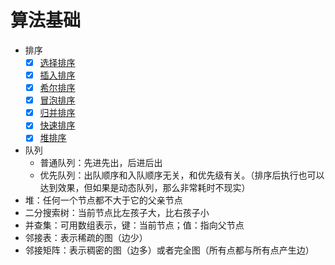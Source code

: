 # 算法基础

- 排序
  - [x] [选择排序](./sort/selectSort.js)
  - [x] [插入排序](./sort/insertSort.js)
  - [x] [希尔排序](./sort/shellSort.js)
  - [x] [冒泡排序](./sort/bubbleSort.js)
  - [x] [归并排序](./sort/mergeSort.js)
  - [x] [快速排序](./sort/quickSort.js)
  - [x] [堆排序](./sort/heapify.js)
- 队列
  - 普通队列：先进先出，后进后出
  - 优先队列：出队顺序和入队顺序无关，和优先级有关。（排序后执行也可以达到效果，但如果是动态队列，那么非常耗时不现实）
- 堆：任何一个节点都不大于它的父亲节点
- 二分搜索树：当前节点比左孩子大，比右孩子小
- 并查集：可用数组表示，键：当前节点；值：指向父节点
- 邻接表：表示稀疏的图（边少）
- 邻接矩阵：表示稠密的图（边多）或者完全图（所有点都与所有点产生边）
